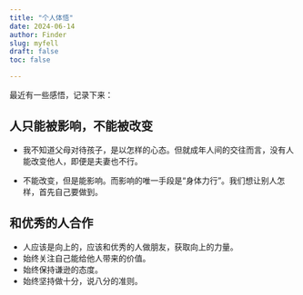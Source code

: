 ```yaml
---
title: "个人体悟"
date: 2024-06-14
author: Finder
slug: myfell
draft: false
toc: false

---
```


最近有一些感悟，记录下来：

## 人只能被影响，不能被改变

* 我不知道父母对待孩子，是以怎样的心态。但就成年人间的交往而言，没有人能改变他人，即便是夫妻也不行。

* 不能改变，但是能影响。而影响的唯一手段是“身体力行”。我们想让别人怎样，首先自己要做到。

## 和优秀的人合作

* 人应该是向上的，应该和优秀的人做朋友，获取向上的力量。
* 始终关注自己能给他人带来的价值。
* 始终保持谦逊的态度。
* 始终坚持做十分，说八分的准则。

